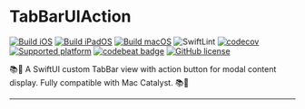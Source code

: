# TabBarUIAction

[![Build iOS](https://github.com/chicio/TabBarUIAction/actions/workflows/build-ios.yml/badge.svg)](https://github.com/chicio/TabBarUIAction/actions/workflows/build-ios.yml)
[![Build iPadOS](https://github.com/chicio/TabBarUIAction/actions/workflows/build-ipados.yml/badge.svg)](https://github.com/chicio/TabBarUIAction/actions/workflows/build-ipados.yml)
[![Build macOS](https://github.com/chicio/TabBarUIAction/actions/workflows/build-macos.yml/badge.svg)](https://github.com/chicio/TabBarUIAction/actions/workflows/build-macos.yml)
![SwiftLint](https://github.com/chicio/TabBarUIAction/workflows/SwiftLint/badge.svg)
[![codecov](https://codecov.io/gh/chicio/TabBarUIAction/branch/main/graph/badge.svg?token=c8kYDnOOhu)](https://codecov.io/gh/chicio/TabBarUIAction)
[![Supported platform](https://img.shields.io/badge/platform-macOS%20%7C%20iOS%20%7C%20iPadOS-orange.svg)](https%3A%2F%2Fimg.shields.io%2Fbadge%2Fplatform-macOS%20%7C%20iOS%20%7C%20iPadOS-orange.svg)
[![codebeat badge](https://codebeat.co/badges/5b39bd5d-32fc-45a9-987c-d38abe4c97f5)](https://codebeat.co/projects/github-com-chicio-tabbaruiaction-main)
[![GitHub license](https://img.shields.io/badge/license-MIT-blue.svg)](https://raw.githubusercontent.com/chicio/TabBarUIAction/master/LICENSE.md)
 
📚📱 A SwiftUI custom TabBar view with action button for modal content display. Fully compatible with Mac Catalyst. 📚📱

***

